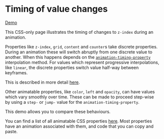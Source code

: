 # Timing of value changes #

[Demo](https://MERNCraft.github.io)

This CSS-only page illustrates the timing of changes to `z-index` during an animation.

Properties like `z-index`, `grid`, `content` and `counter`s take discrete properties. During an animation these will switch abruptly from one discrete value to another. When this happens depends on the [`animation-timing-property`](https://developer.mozilla.org/en-US/docs/Web/CSS/animation-timing-function#stepsn_jumpterm) interpolation method. For values which represent progressive interpolations, like `linear`, the discrete properties switch value half-way between keyframes.

This is described in more detail [here](https://developer.mozilla.org/en-US/docs/Web/CSS/CSS_animated_properties).

Other animatable properties, like `color`, `left` and `opacity`, can have values which vary smoothly over time. These can be made to proceed step-wise by using a `step-` or `jump-` value for the `animation-timing-property`.

This demo allows you to compare these behaviours.

You can find a list of all animatable CSS properties [here](https://www.quackit.com/css/css3/animations/animatable_properties/). Most properties have an animation associated with them, and code that you can copy and paste.
